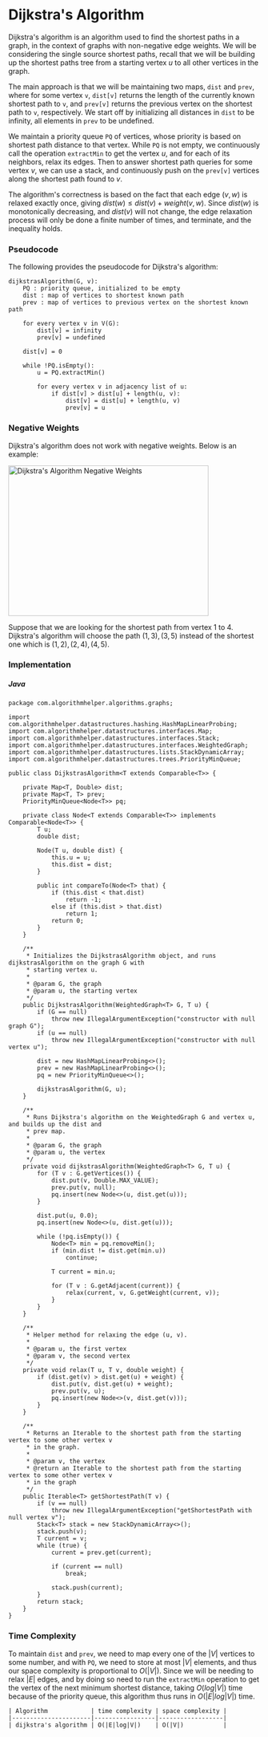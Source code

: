 # Dijkstra's Algorithm

Dijkstra's algorithm is an algorithm used to find the shortest paths in a graph, in the context of 
graphs with non-negative edge weights. We will be considering the single source shortest paths, 
recall that we will be building up the shortest paths tree from a starting vertex $u$ to all other 
vertices in the graph.

The main approach is that we will be maintaining two maps, `dist` and `prev`, where for some vertex 
`v`, `dist[v]` returns the length of the currently known shortest path to `v`, and `prev[v]`
returns the previous vertex on the shortest path to `v`, respectively. We start off by initializing
all distances in `dist` to be infinity, all elements in `prev` to be undefined. 

We maintain a priority queue `PQ` of vertices, whose priority is based on shortest path distance to 
that vertex. While `PQ` is not empty, we continuously call the operation `extractMin` to get the 
vertex $u$, and for each of its neighbors, relax its edges. Then to answer shortest path queries for 
some vertex $v$, we can use a stack, and continuously push on the `prev[v]` vertices along the 
shortest path found to $v$. 

The algorithm's correctness is based on the fact that each edge $(v, w)$ is relaxed exactly once, 
giving $dist(w) \leq dist(v) + weight(v, w)$. Since $dist(w)$ is monotonically decreasing, and 
$dist(v)$ will not change, the edge relaxation process will only be done a finite number of times,
and terminate, and the inequality holds.

### Pseudocode

The following provides the pseudocode for Dijkstra's algorithm:

```
dijkstrasAlgorithm(G, v):
    PQ : priority queue, initialized to be empty
    dist : map of vertices to shortest known path
    prev : map of vertices to previous vertex on the shortest known path

    for every vertex v in V(G):
        dist[v] = infinity
        prev[v] = undefined

    dist[v] = 0

    while !PQ.isEmpty():
        u = PQ.extractMin()

        for every vertex v in adjacency list of u:
            if dist[v] > dist[u] + length(u, v):
                dist[v] = dist[u] + length(u, v)
                prev[v] = u
```

### Negative Weights

Dijkstra's algorithm does not work with negative weights. Below is an example:

<img src="https://firebasestorage.googleapis.com/v0/b/algorithm-helper-storage.appspot.com/o/img%2Falgorithms%2Fgraphs%2Fdijkstras-algorithm-negative-weights.png?alt=media&token=1f87c1f3-4ae6-4801-ba30-dada6db03c23" alt="Dijkstra's Algorithm Negative Weights" width="400" height="300">

Suppose that we are looking for the shortest path from vertex $1$ to $4$. Dijkstra's algorithm will 
choose the path $(1, 3), (3, 5)$ instead of the shortest one which is $(1, 2), (2, 4), (4, 5)$.

### Implementation

##### Java

```
package com.algorithmhelper.algorithms.graphs;

import com.algorithmhelper.datastructures.hashing.HashMapLinearProbing;
import com.algorithmhelper.datastructures.interfaces.Map;
import com.algorithmhelper.datastructures.interfaces.Stack;
import com.algorithmhelper.datastructures.interfaces.WeightedGraph;
import com.algorithmhelper.datastructures.lists.StackDynamicArray;
import com.algorithmhelper.datastructures.trees.PriorityMinQueue;

public class DijkstrasAlgorithm<T extends Comparable<T>> {

    private Map<T, Double> dist;
    private Map<T, T> prev;
    PriorityMinQueue<Node<T>> pq;

    private class Node<T extends Comparable<T>> implements Comparable<Node<T>> {
        T u;
        double dist;

        Node(T u, double dist) {
            this.u = u;
            this.dist = dist;
        }

        public int compareTo(Node<T> that) {
            if (this.dist < that.dist)
                return -1;
            else if (this.dist > that.dist)
                return 1;
            return 0;
        }
    }

    /**
     * Initializes the DijkstrasAlgorithm object, and runs dijkstrasAlgorithm on the graph G with
     * starting vertex u.
     *
     * @param G, the graph
     * @param u, the starting vertex
     */
    public DijkstrasAlgorithm(WeightedGraph<T> G, T u) {
        if (G == null)
            throw new IllegalArgumentException("constructor with null graph G");
        if (u == null)
            throw new IllegalArgumentException("constructor with null vertex u");

        dist = new HashMapLinearProbing<>();
        prev = new HashMapLinearProbing<>();
        pq = new PriorityMinQueue<>();

        dijkstrasAlgorithm(G, u);
    }

    /**
     * Runs Dijkstra's algorithm on the WeightedGraph G and vertex u, and builds up the dist and
     * prev map.
     *
     * @param G, the graph
     * @param u, the vertex
     */
    private void dijkstrasAlgorithm(WeightedGraph<T> G, T u) {
        for (T v : G.getVertices()) {
            dist.put(v, Double.MAX_VALUE);
            prev.put(v, null);
            pq.insert(new Node<>(u, dist.get(u)));
        }

        dist.put(u, 0.0);
        pq.insert(new Node<>(u, dist.get(u)));

        while (!pq.isEmpty()) {
            Node<T> min = pq.removeMin();
            if (min.dist != dist.get(min.u))
                continue;

            T current = min.u;

            for (T v : G.getAdjacent(current)) {
                relax(current, v, G.getWeight(current, v));
            }
        }
    }

    /**
     * Helper method for relaxing the edge (u, v).
     *
     * @param u, the first vertex
     * @param v, the second vertex
     */
    private void relax(T u, T v, double weight) {
        if (dist.get(v) > dist.get(u) + weight) {
            dist.put(v, dist.get(u) + weight);
            prev.put(v, u);
            pq.insert(new Node<>(v, dist.get(v)));
        }
    }

    /**
     * Returns an Iterable to the shortest path from the starting vertex to some other vertex v
     * in the graph.
     *
     * @param v, the vertex
     * @return an Iterable to the shortest path from the starting vertex to some other vertex v
     * in the graph
     */
    public Iterable<T> getShortestPath(T v) {
        if (v == null)
            throw new IllegalArgumentException("getShortestPath with null vertex v");
        Stack<T> stack = new StackDynamicArray<>();
        stack.push(v);
        T current = v;
        while (true) {
            current = prev.get(current);

            if (current == null)
                break;

            stack.push(current);
        }
        return stack;
    }
}
```

### Time Complexity

To maintain `dist` and `prev`, we need to map every one of the $|V|$ vertices to some number, and 
with `PQ`, we need to store at most $|V|$ elements, and thus our space complexity is proportional 
to $O(|V|)$. Since we will be needing to relax $|E|$ edges, and by doing so need to run the 
`extractMin` operation to get the vertex of the next minimum shortest distance, taking $O(log|V|)$
time because of the priority queue, this algorithm thus runs in $O(|E|log|V|)$ time.

```
| Algorithm            | time complexity | space complexity |
|----------------------|-----------------|------------------|
| dijkstra's algorithm | O(|E|log|V|)    | O(|V|)           |
```
